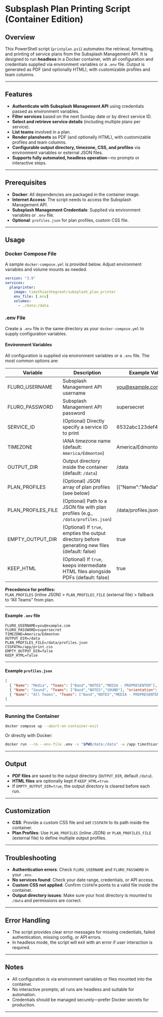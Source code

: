 # Subsplash Plan Printing Script (Container Edition)

## Overview

This PowerShell script (`printplan.ps1`) automates the retrieval, formatting, and printing of service plans from the Subsplash Management API. It is designed to run **headless** in a Docker container, with all configuration and credentials supplied via environment variables or a `.env` file. Output is generated as PDF (and optionally HTML), with customizable profiles and team columns.

---

## Features

- **Authenticate with Subsplash Management API** using credentials passed as environment variables.
- **Filter services** based on the next Sunday date or by direct service ID.
- **Select and retrieve service details** (including multiple plans per service).
- **List teams** involved in a plan.
- **Render plansheets** as PDF (and optionally HTML), with customizable profiles and team columns.
- **Configurable output directory, timezone, CSS, and profiles** via environment variables or external JSON files.
- **Supports fully automated, headless operation**—no prompts or interactive steps.

---

## Prerequisites

- **Docker**: All dependencies are packaged in the container image.
- **Internet Access**: The script needs to access the Subsplash Management API.
- **Subsplash Management Credentials**: Supplied via environment variables or `.env` file.
- **Optional**: `profiles.json` for plan profiles, custom CSS file.

---

## Usage

### Docker Compose File

A sample `docker-compose.yml` is provided below. Adjust environment variables and volume mounts as needed.

```yaml
version: "3.9"
services:
  planprinter:
    image: timothiasthegreat/subsplash_plan_printer
    env_file: [.env]
    volumes:
      - ./data:/data
```

### .env File

Create a `.env` file in the same directory as your `docker-compose.yml` to supply configuration variables.

#### Environment Variables

All configuration is supplied via environment variables or a `.env` file. The most common options are:

| Variable            | Description                                                                                   | Example Value                                 |
|---------------------|----------------------------------------------------------------------------------------------|-----------------------------------------------|
| FLURO_USERNAME      | Subsplash Management API username                                                            | you@example.com                               |
| FLURO_PASSWORD      | Subsplash Management API password                                                            | supersecret                                   |
| SERVICE_ID          | (Optional) Directly specify a service ID to print                                            | 6532abc123def4567890                          |
| TIMEZONE            | IANA timezone name (default: `America/Edmonton`)                                             | America/Edmonton                              |
| OUTPUT_DIR          | Output directory inside the container (default: `/data`)                                     | /data                                         |
| PLAN_PROFILES       | (Optional) JSON array of plan profiles (see below)                                           | [{"Name":"Media",...}]                        |
| PLAN_PROFILES_FILE  | (Optional) Path to a JSON file with plan profiles (e.g., `/data/profiles.json`)              | /data/profiles.json                           |
| EMPTY_OUTPUT_DIR    | (Optional) If `true`, empties the output directory before generating new files (default: false)| true                                          |
| KEEP_HTML           | (Optional) If `true`, keeps intermediate HTML files alongside PDFs (default: false)           | true                                          |

**Precedence for profiles:**  
`PLAN_PROFILES` (inline JSON) > `PLAN_PROFILES_FILE` (external file) > fallback to “All Teams” from plan.

---

#### Example `.env` file

```dotenv
FLURO_USERNAME=you@example.com
FLURO_PASSWORD=supersecret
TIMEZONE=America/Edmonton
OUTPUT_DIR=/data
PLAN_PROFILES_FILE=/data/profiles.json
CSSPATH=/app/print.css
EMPTY_OUTPUT_DIR=false
KEEP_HTML=false
```

---

#### Example `profiles.json`

```json
[
  { "Name": "Media", "Teams": ["Band","NOTES","MEDIA - PROPRESENTER"], "orientation": "portrait" },
  { "Name": "Sound", "Teams": ["Band","NOTES","SOUND"], "orientation": "portrait" },
  { "Name": "All Teams", "Teams": ["Band","NOTES","MEDIA - PROPRESENTER","SOUND","LIVE STREAM SOUND","LIVE STREAM","Lighting"], "orientation": "landscape" }
]
```

---

### Running the Container

```bash
docker compose up --abort-on-container-exit
```
Or directly with Docker:

```bash
docker run --rm --env-file .env -v "$PWD/data:/data" -w /app timothiasthegreat/subsplash_plan_printer:latest
```

---

## Output

- **PDF files** are saved to the output directory (`OUTPUT_DIR`, default `/data`).
- **HTML files** are optionally kept if `KEEP_HTML=true`.
- If `EMPTY_OUTPUT_DIR=true`, the output directory is cleared before each run.

---

## Customization

- **CSS**: Provide a custom CSS file and set `CSSPATH` to its path inside the container.
- **Plan Profiles**: Use `PLAN_PROFILES` (inline JSON) or `PLAN_PROFILES_FILE` (external file) to define multiple output profiles.

---

## Troubleshooting

- **Authentication errors**: Check `FLURO_USERNAME` and `FLURO_PASSWORD` in your `.env`.
- **No services found**: Check your date range, credentials, or API access.
- **Custom CSS not applied**: Confirm `CSSPATH` points to a valid file inside the container.
- **Output directory issues**: Make sure your host directory is mounted to `/data` and permissions are correct.

---

## Error Handling

- The script provides clear error messages for missing credentials, failed authentication, missing config, or API errors.
- In headless mode, the script will exit with an error if user interaction is required.

---

## Notes

- All configuration is via environment variables or files mounted into the container.
- No interactive prompts; all runs are headless and suitable for automation.
- Credentials should be managed securely—prefer Docker secrets for production.

---
